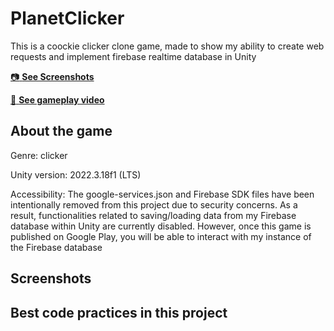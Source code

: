 # PlanetClicker
This is a coockie clicker clone game, made to show my ability to create web requests and implement firebase realtime database in Unity 

[:camera: **See Screenshots**](#screenshots)

[:movie_camera: **See gameplay video**]()

## About the game
Genre: clicker

Unity version: 2022.3.18f1 (LTS)

Accessibility: The google-services.json and Firebase SDK files have been intentionally removed from this project due to security concerns. As a result, functionalities related to saving/loading data from my Firebase database within Unity are currently disabled. However, once this game is published on Google Play, you will be able to interact with my instance of the Firebase database

## Screenshots

## Best code practices in this project
